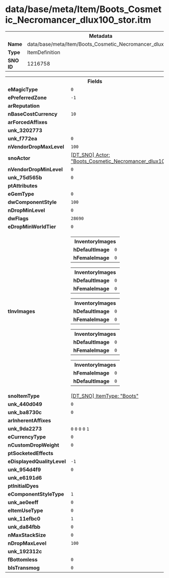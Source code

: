 <h1>data/base/meta/Item/Boots_Cosmetic_Necromancer_dlux100_stor.itm</h1><table><tr><th colspan="100%">Metadata</th></tr><tr><td><b>Name</b></td><td>data/base/meta/Item/Boots_Cosmetic_Necromancer_dlux100_stor.itm</td></tr><tr><td><b>Type</b></td><td>ItemDefinition</td></tr><tr><td><b>SNO ID</b></td><td>1216758</td></tr></table>

<table><tr><th colspan="100%">Fields</th></tr><tr><td><b>eMagicType</b></td><td><code>0</code></td></tr><tr><td><b>ePreferredZone</b></td><td><code>-1</code></td></tr><tr><td><b>arReputation</b></td><td></td></tr><tr><td><b>nBaseCostCurrency</b></td><td><code>10</code></td></tr><tr><td><b>arForcedAffixes</b></td><td></td></tr><tr><td><b>unk_3202773</b></td><td></td></tr><tr><td><b>unk_f772ea</b></td><td><code>0</code></td></tr><tr><td><b>nVendorDropMaxLevel</b></td><td><code>100</code></td></tr><tr><td><b>snoActor</b></td><td><a href="..\Actor\Boots_Cosmetic_Necromancer_dlux100_stor.acr.md">[DT_SNO] Actor: "Boots_Cosmetic_Necromancer_dlux100_stor"</a></td></tr><tr><td><b>nVendorDropMinLevel</b></td><td><code>0</code></td></tr><tr><td><b>unk_75d565b</b></td><td><code>0</code></td></tr><tr><td><b>ptAttributes</b></td><td></td></tr><tr><td><b>eGemType</b></td><td><code>0</code></td></tr><tr><td><b>dwComponentStyle</b></td><td><code>100</code></td></tr><tr><td><b>nDropMinLevel</b></td><td><code>0</code></td></tr><tr><td><b>dwFlags</b></td><td><code>28690</code></td></tr><tr><td><b>eDropMinWorldTier</b></td><td><code>0</code></td></tr><tr><td><b>tInvImages</b></td><td><table><tr><th colspan="100%">InventoryImages</th></tr><tr><td><b>hDefaultImage</b></td><td><code>0</code></td></tr><tr><td><b>hFemaleImage</b></td><td><code>0</code></td></tr></table>


<table><tr><th colspan="100%">InventoryImages</th></tr><tr><td><b>hDefaultImage</b></td><td><code>0</code></td></tr><tr><td><b>hFemaleImage</b></td><td><code>0</code></td></tr></table>


<table><tr><th colspan="100%">InventoryImages</th></tr><tr><td><b>hDefaultImage</b></td><td><code>0</code></td></tr><tr><td><b>hFemaleImage</b></td><td><code>0</code></td></tr></table>


<table><tr><th colspan="100%">InventoryImages</th></tr><tr><td><b>hDefaultImage</b></td><td><code>0</code></td></tr><tr><td><b>hFemaleImage</b></td><td><code>0</code></td></tr></table>


<table><tr><th colspan="100%">InventoryImages</th></tr><tr><td><b>hFemaleImage</b></td><td><code>0</code></td></tr><tr><td><b>hDefaultImage</b></td><td><code>0</code></td></tr></table>


</td></tr><tr><td><b>snoItemType</b></td><td><a href="..\ItemType\Boots.itt.md">[DT_SNO] ItemType: "Boots"</a></td></tr><tr><td><b>unk_440d049</b></td><td><code>0</code></td></tr><tr><td><b>unk_ba8730c</b></td><td><code>0</code></td></tr><tr><td><b>arInherentAffixes</b></td><td></td></tr><tr><td><b>unk_9da2273</b></td><td><code>0</code>
<code>0</code>
<code>0</code>
<code>0</code>
<code>1</code>
</td></tr><tr><td><b>eCurrencyType</b></td><td><code>0</code></td></tr><tr><td><b>nCustomDropWeight</b></td><td><code>0</code></td></tr><tr><td><b>ptSocketedEffects</b></td><td></td></tr><tr><td><b>eDisplayedQualityLevel</b></td><td><code>-1</code></td></tr><tr><td><b>unk_954d4f9</b></td><td><code>0</code></td></tr><tr><td><b>unk_e6191d6</b></td><td></td></tr><tr><td><b>ptInitialDyes</b></td><td></td></tr><tr><td><b>eComponentStyleType</b></td><td><code>1</code></td></tr><tr><td><b>unk_ae0eeff</b></td><td><code>0</code></td></tr><tr><td><b>eItemUseType</b></td><td><code>0</code></td></tr><tr><td><b>unk_11efbc0</b></td><td><code>1</code></td></tr><tr><td><b>unk_da84fbb</b></td><td><code>0</code></td></tr><tr><td><b>nMaxStackSize</b></td><td><code>0</code></td></tr><tr><td><b>nDropMaxLevel</b></td><td><code>100</code></td></tr><tr><td><b>unk_192312c</b></td><td></td></tr><tr><td><b>fBottomless</b></td><td><code>0</code></td></tr><tr><td><b>bIsTransmog</b></td><td><code>0</code></td></tr></table>


